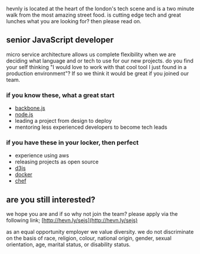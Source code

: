 hevnly is located at the heart of the london's tech scene and is a two minute walk from the most amazing street food. is cutting edge tech and great lunches what you are looking for? then please read on.

## senior JavaScript developer ##
micro service architecture allows us complete flexibility when we are deciding what language and or tech to use for our new projects. do you find your self thinking "I would love to work with that cool tool I just found in a production environment"? If so we think it would be great if you joined our team.

### if you know these, what a great start ###
+ [backbone.js](http://backbonejs.org/)
+ [node.js](https://nodejs.org/)
+ leading a project from design to deploy
+ mentoring less experienced developers to become tech leads

### if you have these in your locker, then perfect ###
+ experience using aws
+ releasing projects as open source
+ [d3js](http://d3js.org/)
+ [docker](https://www.docker.com/)
+ [chef](https://www.chef.io/)

## are you still interested? ##
we hope you are and if so why not join the team? please apply via the following link; [http://hevn.ly/sejs](http://hevn.ly/sejs)

as an equal opportunity employer we value diversity. we do not discriminate on the basis of race, religion, colour, national origin, gender, sexual orientation, age, marital status, or disability status.
